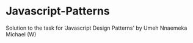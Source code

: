# Javascript-Patterns
Solution to the task for 'Javascript Design Patterns' by Umeh Nnaemeka Michael (W)